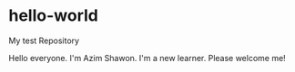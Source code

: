 # hello-world

My test Repository


Hello everyone. I'm Azim Shawon.
I'm a new learner.
Please welcome me!
